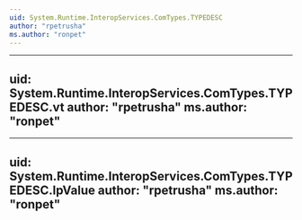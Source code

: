 ```yaml
---
uid: System.Runtime.InteropServices.ComTypes.TYPEDESC
author: "rpetrusha"
ms.author: "ronpet"
---
```


---
uid: System.Runtime.InteropServices.ComTypes.TYPEDESC.vt
author: "rpetrusha"
ms.author: "ronpet"
---

---
uid: System.Runtime.InteropServices.ComTypes.TYPEDESC.lpValue
author: "rpetrusha"
ms.author: "ronpet"
---
